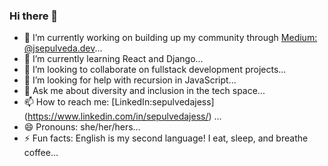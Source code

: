 ### Hi there 👋

- 🔭 I’m currently working on building up my community through [Medium: @jsepulveda.dev](https://medium.com/@jsepulveda.dev)...
- 🌱 I’m currently learning React and Django...
- 👯 I’m looking to collaborate on fullstack development projects...
- 🤔 I’m looking for help with recursion in JavaScript...
- 💬 Ask me about diversity and inclusion in the tech space...
- 📫 How to reach me: [LinkedIn:sepulvedajess] (https://www.linkedin.com/in/sepulvedajess/) ...
- 😄 Pronouns: she/her/hers...
- ⚡ Fun facts: English is my second language! I eat, sleep, and breathe coffee...

<!--
**latinacommits/latinacommits** is a ✨ _special_ ✨ repository because its `README.md` (this file) appears on your GitHub profile.

Here are some ideas to get you started:

-->
